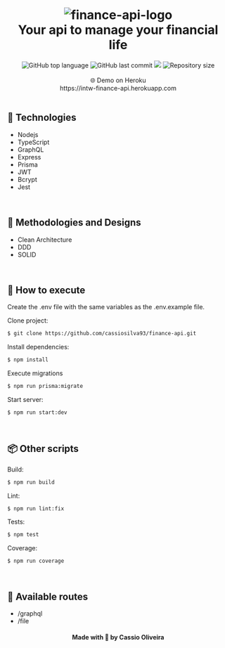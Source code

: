 <h1 align="center">
    <img src="https://i.ibb.co/pzbWcrM/finance-api-logo.png" alt="finance-api-logo" border="0">
    <br>
    Your api to manage your financial life
</h1>

<div align="center">
  <tr><img alt="GitHub top language" src="https://img.shields.io/github/languages/top/cassiosilva93/finance-api.svg"><tr>
  <tr><img alt="GitHub last commit" src="https://img.shields.io/github/last-commit/cassiosilva93/finance-api.svg"><tr>
  <tr><img src="https://codecov.io/gh/cassiosilva93/finance-api/branch/main/graph/badge.svg?token=C52HGZG6IV"/><tr>
  <tr><img alt="Repository size" src="https://img.shields.io/github/repo-size/cassiosilva93/finance-api.svg"><tr>
</div>

<br>

<div align="center">
  🌐 Demo on Heroku
  <br>
  <a>https://intw-finance-api.herokuapp.com<a>
</div>

<br>

## 🚀 Technologies

- Nodejs
- TypeScript
- GraphQL
- Express
- Prisma
- JWT
- Bcrypt
- Jest

<br>

## 🎨 Methodologies and Designs

- Clean Architecture
- DDD
- SOLID

<br>

## 🏃 How to execute

Create the .env file with the same variables as the .env.example file.

Clone project:

```bash
$ git clone https://github.com/cassiosilva93/finance-api.git
```

Install dependencies:

```bash
$ npm install
```

Execute migrations

```bash
$ npm run prisma:migrate
```

Start server:

```bash
$ npm run start:dev
```

<br>

## 📦 Other scripts

Build:

```bash
$ npm run build
```

Lint:

```bash
$ npm run lint:fix
```

Tests:

```bash
$ npm test
```

Coverage:

```bash
$ npm run coverage
```

<br>

## 🔱 Available routes

- /graphql
- /file

<h4 align="center">Made with 💙 by Cassio Oliveira</h4>
